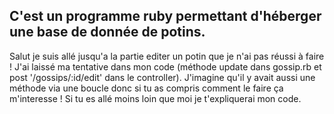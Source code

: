 C'est un programme ruby permettant d'héberger une base de donnée de potins.
-----

Salut je suis allé jusqu'a la partie editer un potin que je n'ai pas réussi à faire ! J'ai laissé ma tentative dans mon code (méthode update dans gossip.rb et post '/gossips/:id/edit' dans le controller).
J'imagine qu'il y avait aussi une méthode via une boucle donc si tu as compris comment le faire ça m'interesse ! Si tu es allé moins loin que moi je t'expliquerai mon code.

